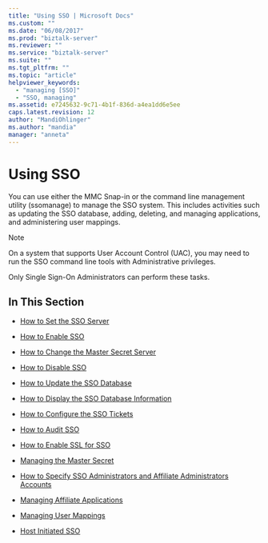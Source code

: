 ```yaml
---
title: "Using SSO | Microsoft Docs"
ms.custom: ""
ms.date: "06/08/2017"
ms.prod: "biztalk-server"
ms.reviewer: ""
ms.service: "biztalk-server"
ms.suite: ""
ms.tgt_pltfrm: ""
ms.topic: "article"
helpviewer_keywords: 
  - "managing [SSO]"
  - "SSO, managing"
ms.assetid: e7245632-9c71-4b1f-836d-a4ea1dd6e5ee
caps.latest.revision: 12
author: "MandiOhlinger"
ms.author: "mandia"
manager: "anneta"
---
```

# Using SSO
You can use either the MMC Snap-in or the command line management utility (ssomanage) to manage the SSO system. This includes activities such as updating the SSO database, adding, deleting, and managing applications, and administering user mappings.  
  
> [!NOTE]
>  On a system that supports User Account Control (UAC), you may need to run the SSO command line tools with Administrative privileges.  
  
 Only Single Sign-On Administrators can perform these tasks.  
  
## In This Section  
  
-   [How to Set the SSO Server](../core/how-to-set-the-sso-server.md)  
  
-   [How to Enable SSO](../core/how-to-enable-sso.md)  
  
-   [How to Change the Master Secret Server](../core/how-to-change-the-master-secret-server.md)  
  
-   [How to Disable SSO](../core/how-to-disable-sso.md)  
  
-   [How to Update the SSO Database](../core/how-to-update-the-sso-database.md)  
  
-   [How to Display the SSO Database Information](../core/how-to-display-the-sso-database-information.md)  
  
-   [How to Configure the SSO Tickets](../core/how-to-configure-the-sso-tickets.md)  
  
-   [How to Audit SSO](../core/how-to-audit-sso.md)  
  
-   [How to Enable SSL for SSO](../core/how-to-enable-ssl-for-sso.md)  
  
-   [Managing the Master Secret](../core/managing-the-master-secret.md)  
  
-   [How to Specify SSO Administrators and Affiliate Administrators Accounts](../core/how-to-specify-sso-administrators-and-affiliate-administrators-accounts.md)  
  
-   [Managing Affiliate Applications](../core/managing-affiliate-applications.md)  
  
-   [Managing User Mappings](../core/managing-user-mappings.md)  
  
-   [Host Initiated SSO](../core/host-initiated-sso.md)